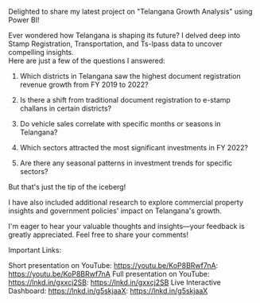 Delighted to share my latest project on "Telangana Growth Analysis" using Power BI!

Ever wondered how Telangana is shaping its future?
I delved deep into Stamp Registration, Transportation, and Ts-Ipass data to uncover compelling insights.  
Here are just a few of the questions I answered:

1. Which districts in Telangana saw the highest document registration revenue growth from FY 2019 to 2022?

2. Is there a shift from traditional document registration to e-stamp challans in certain districts?

3. Do vehicle sales correlate with specific months or seasons in Telangana?

4. Which sectors attracted the most significant investments in FY 2022?

5. Are there any seasonal patterns in investment trends for specific sectors?

But that's just the tip of the iceberg!

I have also included additional research to explore commercial property insights and government policies' impact on Telangana's growth.

I'm eager to hear your valuable thoughts and insights—your feedback is greatly appreciated. Feel free to share your comments!

Important Links:

Short presentation on YouTube: https://youtu.be/KoP8BRwf7nA: https://youtu.be/KoP8BRwf7nA
Full presentation on YouTube: https://lnkd.in/gxxcj2SB: https://lnkd.in/gxxcj2SB
Live Interactive Dashboard: https://lnkd.in/g5skjaaX: https://lnkd.in/g5skjaaX
